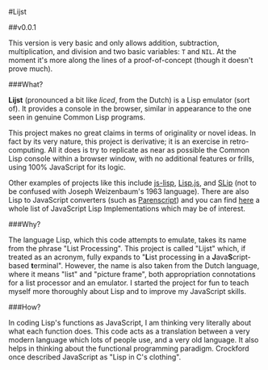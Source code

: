 #Lijst

##v0.0.1

This version is very basic and only allows addition, subtraction, multiplication, and division and two basic variables: `T` and `NIL`. At the moment it's more along the lines of a proof-of-concept (though it doesn't prove much).

###What?

**Lijst** (pronounced a bit like *liced*, from the Dutch) is a Lisp emulator (sort of). It provides a console in the browser, similar in appearance to the one seen in genuine Common Lisp programs.

This project makes no great claims in terms of originality or novel ideas. In fact by its very nature, this project is derivative; it is an exercise in retro-computing. All it does is try to replicate as near as possible the Common Lisp console within a browser window, with no additional features or frills, using 100% JavaScript for its logic.

Other examples of projects like this include [js-lisp](https://github.com/willurd/js-lisp), [Lisp.js](https://github.com/arian/LISP.js), and [SLip](http://lisperator.net/slip/) (not to be confused with Joseph Weizenbaum's 1963 language). There are also Lisp to JavaScript converters (such as [Parenscript](http://common-lisp.net/project/parenscript/)) and you can find [here](http://ceaude.twoticketsplease.de/js-lisps.html) a whole list of JavaScript Lisp Implementations which may be of interest.

###Why?

The language Lisp, which this code attempts to emulate, takes its name from the phrase "List Processing". This project is called "Lijst" which, if treated as an acronym, fully expands to "**L**ist processing **i**n a **J**ava**S**cript-based **t**erminal". However, the name is also taken from the Dutch language, where it means "list" and "picture frame", both appropriation connotations for a list processor and an emulator. I started the project for fun to teach myself more thoroughly about Lisp and to improve my JavaScript skills.

###How?

In coding Lisp's functions as JavaScript, I am thinking very literally about what each function does. This code acts as a translation between a very modern language which lots of people use, and a very old language. It also helps in thinking about the functional programming paradigm. Crockford once described JavaScript as "Lisp in C's clothing".

